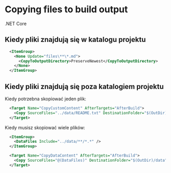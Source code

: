 # Copying files to build output

.NET Core

## Kiedy pliki znajdują się w katalogu projektu

```xml
  <ItemGroup>
    <None Update="files\**\*.md">
      <CopyToOutputDirectory>PreserveNewest</CopyToOutputDirectory>
    </None>
  </ItemGroup>
```

## Kiedy pliki znajdują się poza katalogiem projektu

Kiedy potrzebna skopiować jeden plik:

```xml
  <Target Name="CopyCustomContent" AfterTargets="AfterBuild">
    <Copy SourceFiles="../data/README.txt" DestinationFolder="$(OutDir)/files" />
  </Target>
```

Kiedy musisz skopiować wiele plików:

```xml
  <ItemGroup>
    <DataFiles Include="../data/**/*.*" />
  </ItemGroup>

  <Target Name="CopyDataContent" AfterTargets="AfterBuild">
    <Copy SourceFiles="@(DataFiles)" DestinationFolder="$(OutDir)/data" SkipUnchangedFiles="true" />
  </Target>
```
